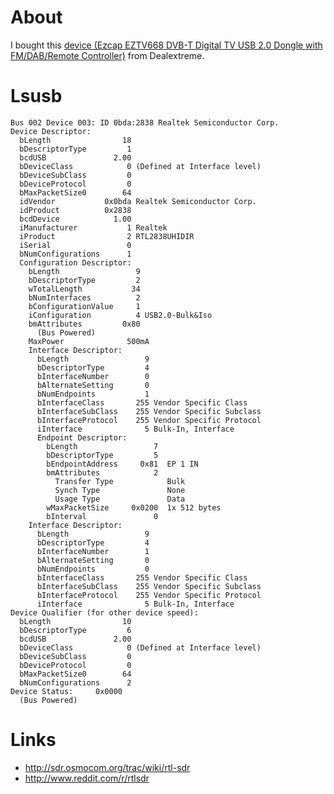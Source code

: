 # About


I bought this [device (Ezcap EZTV668 DVB-T Digital TV USB 2.0 Dongle with FM/DAB/Remote Controller)](http://www.dealextreme.com/p/mini-dvb-t-digital-tv-usb-2-0-dongle-with-fm-dab-remote-controller-92096) from Dealextreme.

# Lsusb



    Bus 002 Device 003: ID 0bda:2838 Realtek Semiconductor Corp. 
    Device Descriptor:
      bLength                18
      bDescriptorType         1
      bcdUSB               2.00
      bDeviceClass            0 (Defined at Interface level)
      bDeviceSubClass         0 
      bDeviceProtocol         0 
      bMaxPacketSize0        64
      idVendor           0x0bda Realtek Semiconductor Corp.
      idProduct          0x2838 
      bcdDevice            1.00
      iManufacturer           1 Realtek
      iProduct                2 RTL2838UHIDIR
      iSerial                 0 
      bNumConfigurations      1
      Configuration Descriptor:
        bLength                 9
        bDescriptorType         2
        wTotalLength           34
        bNumInterfaces          2
        bConfigurationValue     1
        iConfiguration          4 USB2.0-Bulk&Iso
        bmAttributes         0x80
          (Bus Powered)
        MaxPower              500mA
        Interface Descriptor:
          bLength                 9
          bDescriptorType         4
          bInterfaceNumber        0
          bAlternateSetting       0
          bNumEndpoints           1
          bInterfaceClass       255 Vendor Specific Class
          bInterfaceSubClass    255 Vendor Specific Subclass
          bInterfaceProtocol    255 Vendor Specific Protocol
          iInterface              5 Bulk-In, Interface
          Endpoint Descriptor:
            bLength                 7
            bDescriptorType         5
            bEndpointAddress     0x81  EP 1 IN
            bmAttributes            2
              Transfer Type            Bulk
              Synch Type               None
              Usage Type               Data
            wMaxPacketSize     0x0200  1x 512 bytes
            bInterval               0
        Interface Descriptor:
          bLength                 9
          bDescriptorType         4
          bInterfaceNumber        1
          bAlternateSetting       0
          bNumEndpoints           0
          bInterfaceClass       255 Vendor Specific Class
          bInterfaceSubClass    255 Vendor Specific Subclass
          bInterfaceProtocol    255 Vendor Specific Protocol
          iInterface              5 Bulk-In, Interface
    Device Qualifier (for other device speed):
      bLength                10
      bDescriptorType         6
      bcdUSB               2.00
      bDeviceClass            0 (Defined at Interface level)
      bDeviceSubClass         0 
      bDeviceProtocol         0 
      bMaxPacketSize0        64
      bNumConfigurations      2
    Device Status:     0x0000
      (Bus Powered)


# 





# Links


* <http://sdr.osmocom.org/trac/wiki/rtl-sdr>  
* <http://www.reddit.com/r/rtlsdr>  